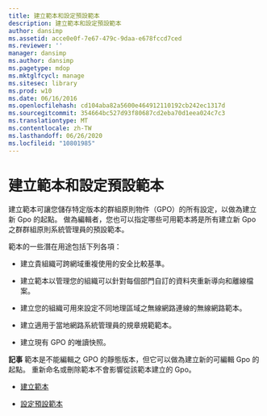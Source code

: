 ```yaml
---
title: 建立範本和設定預設範本
description: 建立範本和設定預設範本
author: dansimp
ms.assetid: acce0e0f-7e67-479c-9daa-e678fccd7ced
ms.reviewer: ''
manager: dansimp
ms.author: dansimp
ms.pagetype: mdop
ms.mktglfcycl: manage
ms.sitesec: library
ms.prod: w10
ms.date: 06/16/2016
ms.openlocfilehash: cd104aba82a5600e464912110192cb242ec1317d
ms.sourcegitcommit: 354664bc527d93f80687cd2eba70d1eea024c7c3
ms.translationtype: MT
ms.contentlocale: zh-TW
ms.lasthandoff: 06/26/2020
ms.locfileid: "10801985"
---
```

# 建立範本和設定預設範本


建立範本可讓您儲存特定版本的群組原則物件（GPO）的所有設定，以做為建立新 Gpo 的起點。 做為編輯者，您也可以指定哪些可用範本將是所有建立新 Gpo 之群群組原則系統管理員的預設範本。

範本的一些潛在用途包括下列各項：

-   建立貴組織可跨網域重複使用的安全比較基準。

-   建立範本以管理您的組織可以針對每個部門自訂的資料夾重新導向和離線檔案。

-   建立您的組織可用來設定不同地理區域之無線網路連線的無線網路範本。

-   建立適用于當地網路系統管理員的規章規範範本。

-   建立現有 GPO 的唯讀快照。

**記事** 範本是不能編輯之 GPO 的靜態版本，但它可以做為建立新的可編輯 Gpo 的起點。 重新命名或刪除範本不會影響從該範本建立的 Gpo。

 

-   [建立範本](create-a-template-agpm30ops.md)

-   [設定預設範本](set-a-default-template-agpm30ops.md)

 

 





